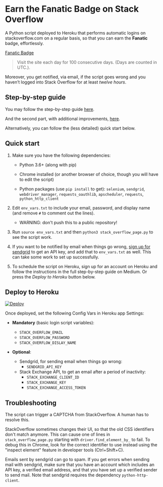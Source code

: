 # Earn the Fanatic Badge on Stack Overflow

A Python script deployed to Heroku that performs automatic logins on stackoverflow.com on a regular basis, so that you can earn the **Fanatic** badge, effortlessly.

[Fanatic Badge](https://stackoverflow.com/help/badges/83/fanatic)
> Visit the site each day for 100 consecutive days. (Days are counted in UTC.).

Moreover, you get notified, via email, if the script goes wrong and you haven’t logged into Stack Overflow for at least _twelve hours_.

## Step-by-step guide

You may follow the step-by-step guide [here](https://medium.com/coders-do-read/earn-the-fanatic-badge-on-stack-overflow-828d2c46930).

And the second part, with additional improvements, [here](https://medium.com/coders-do-read/fanatic-badge-on-stack-overflow-part-two-email-notification-820f5394f8f0).

Alternatively, you can follow the (less detailed) quick start below.

## Quick start

1. Make sure you have the following dependencies:

    - Python 3.6+ (along with pip)

    - Chrome installed (or another browser of choice, though you will have to edit the script)

    - Python packages (use `pip install` to get): `selenium`, `sendgrid`, `webdriver_manager`, `requests_oauthlib`, `apscheduler`, `requests`, `python_http_client`

2. Edit `env_vars.txt` to include your email, password, and display name (and remove `#` to comment out the lines).

    - WARNING: don't push this to a public repository!

3. Run `source env_vars.txt` and then `python3 stack_overflow_page.py` to see the script work.

4. If you want to be notified by email when things go wrong, [sign up for sendgrid](https://signup.sendgrid.com/) to get an API key, and add that to `env_vars.txt` as well. This can take some work to set up successfully.

5. To schedule the script on Heroku, sign up for an account on Heroku and follow the instructions in the full step-by-step guide on Medium. Or press the _Deploy to Heroku_ button below.

## Deploy to Heroku

[![Deploy](https://www.herokucdn.com/deploy/button.svg)](https://heroku.com/deploy?template=https://github.com/alexsomai/stackoverflow-fanatic-badge/tree/master)

Once deployed, set the following Config Vars in Heroku app Settings:

* **Mandatory** (basic login script variables):
  * `STACK_OVERFLOW_EMAIL`
  * `STACK_OVERFLOW_PASSWORD`
  * `STACK_OVERFLOW_DISLAY_NAME`

* **Optional**:
  * Sendgrid, for sending email when things go wrong:
    * `SENDGRID_API_KEY`
  * Stack Exchange API, to get an email after a period of inactivity:    
    * `STACK_EXCHANGE_CLIENT_ID`
    * `STACK_EXCHANGE_KEY`
    * `STACK_EXCHANGE_ACCESS_TOKEN`


## Troubleshooting

The script can trigger a CAPTCHA from StackOverflow. A human has to resolve this.

StackOverflow sometimes changes their UI, so that the old CSS identifiers don't match anymore. This can cause one of lines in `stack_overflow_page.py` starting with `driver.find_element_by_` to fail. To debug this in Chrome, look for the correct identifier to use instead using the "inspect element" feature in developer tools (Ctrl+Shift+C).

Emails sent by sendgrid can go to spam. If you get errors when sending mail with sendgrid, make sure that you have an account which includes an API key, a verified email address, and that you have set up a verified sender to send mail. Note that sendgrid requires the dependency `python-http-client`.
